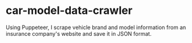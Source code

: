 # car-model-data-crawler

Using Puppeteer, I scrape vehicle brand and model information from an insurance company's website and save it in JSON format.
